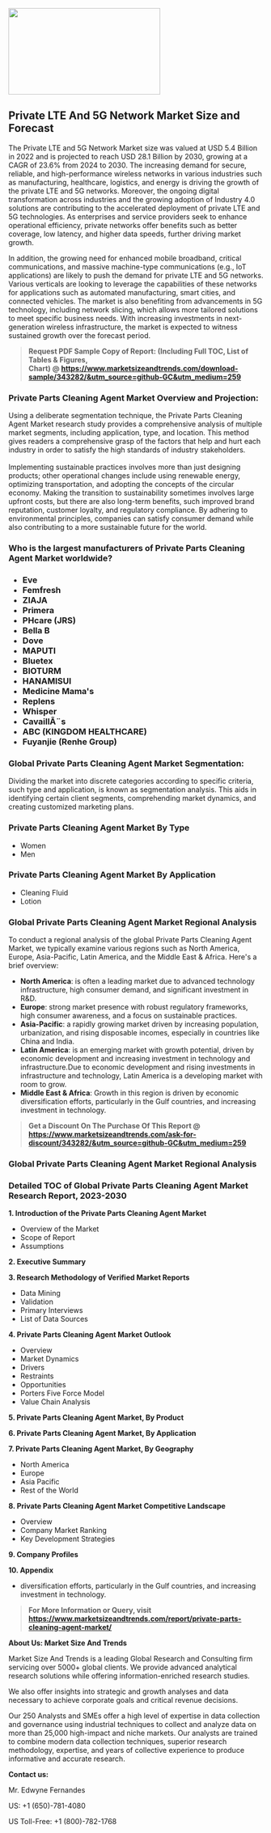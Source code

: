 <p><img class="alignnone size-medium wp-image-20088" src="https://ffe5etoiles.com/wp-content/uploads/2024/12/MST1-300x171.png" alt="" width="300" height="171" /></p><h2>Private LTE And 5G Network Market Size and Forecast</h2><p>The Private LTE and 5G Network Market size was valued at USD 5.4 Billion in 2022 and is projected to reach USD 28.1 Billion by 2030, growing at a CAGR of 23.6% from 2024 to 2030. The increasing demand for secure, reliable, and high-performance wireless networks in various industries such as manufacturing, healthcare, logistics, and energy is driving the growth of the private LTE and 5G networks. Moreover, the ongoing digital transformation across industries and the growing adoption of Industry 4.0 solutions are contributing to the accelerated deployment of private LTE and 5G technologies. As enterprises and service providers seek to enhance operational efficiency, private networks offer benefits such as better coverage, low latency, and higher data speeds, further driving market growth.</p><p>In addition, the growing need for enhanced mobile broadband, critical communications, and massive machine-type communications (e.g., IoT applications) are likely to push the demand for private LTE and 5G networks. Various verticals are looking to leverage the capabilities of these networks for applications such as automated manufacturing, smart cities, and connected vehicles. The market is also benefiting from advancements in 5G technology, including network slicing, which allows more tailored solutions to meet specific business needs. With increasing investments in next-generation wireless infrastructure, the market is expected to witness sustained growth over the forecast period.</p></p><blockquote id="" class=""><strong>Request PDF Sample Copy of Report: (Including Full TOC, List of Tables &amp; Figures, Chart)&nbsp;@&nbsp;<strong><a href="https://www.marketsizeandtrends.com/download-sample/343282/&utm_source=github-GC&utm_medium=259" target="_blank">https://www.marketsizeandtrends.com/download-sample/343282/&utm_source=github-GC&utm_medium=259</a></strong></strong></blockquote><h3 id="" class="">Private Parts Cleaning Agent Market&nbsp;Overview and Projection:</h3><p id="" class="">Using a deliberate segmentation technique, the Private Parts Cleaning Agent Market research study provides a comprehensive analysis of multiple market segments, including application, type, and location. This method gives readers a comprehensive grasp of the factors that help and hurt each industry in order to satisfy the high standards of industry stakeholders. <br /> <br />Implementing sustainable practices involves more than just designing products; other operational changes include using renewable energy, optimizing transportation, and adopting the concepts of the circular economy. Making the transition to sustainability sometimes involves large upfront costs, but there are also long-term benefits, such improved brand reputation, customer loyalty, and regulatory compliance. By adhering to environmental principles, companies can satisfy consumer demand while also contributing to a more sustainable future for the world.</p><h3 id="" class="">Who is the largest manufacturers of&nbsp;Private Parts Cleaning Agent Market worldwide?</h3><h3 class=""><p><ul><li>Eve </li><li> Femfresh </li><li> ZIAJA </li><li> Primera </li><li> PHcare (JRS) </li><li> Bella B </li><li> Dove </li><li> MAPUTI </li><li> Bluetex </li><li> BIOTURM </li><li> HANAMISUI </li><li> Medicine Mama's </li><li> Replens </li><li> Whisper </li><li> CavaillÃ¨s </li><li> ABC (KINGDOM HEALTHCARE) </li><li> Fuyanjie (Renhe Group)</li></ul></p></h3><h3 id="" class="">Global&nbsp;Private Parts Cleaning Agent Market Segmentation:</h3><p id="" class="">Dividing the market into discrete categories according to specific criteria, such type and application, is known as segmentation analysis. This aids in identifying certain client segments, comprehending market dynamics, and creating customized marketing plans.</p><h3 id="" class="">Private Parts Cleaning Agent Market&nbsp;By Type</h3><p><p><ul><li>Women</li><li> Men</p></li></ul></p></p><h3 id="" class="">Private Parts Cleaning Agent Market&nbsp;By Application</h3><p class=""><p><ul><li>Cleaning Fluid</li><li> Lotion</li></ul></p></p><h3 id="" class="">Global Private Parts Cleaning Agent Market Regional Analysis</h3><p id="" class="">To conduct a regional analysis of the global Private Parts Cleaning Agent Market, we typically examine various regions such as North America, Europe, Asia-Pacific, Latin America, and the Middle East &amp; Africa. Here's a brief overview:</p><ul><li><strong>North America</strong>: is often a leading market due to advanced technology infrastructure, high consumer demand, and significant investment in R&amp;D.</li><li><strong>Europe</strong>: strong market presence with robust regulatory frameworks, high consumer awareness, and a focus on sustainable practices.</li><li><strong>Asia-Pacific</strong>: a rapidly growing market driven by increasing population, urbanization, and rising disposable incomes, especially in countries like China and India.</li><li><strong>Latin America</strong>: is an emerging market with growth potential, driven by economic development and increasing investment in technology and infrastructure.Due to economic development and rising investments in infrastructure and technology, Latin America is a developing market with room to grow.</li><li><strong>Middle East &amp; Africa</strong>: Growth in this region is driven by economic diversification efforts, particularly in the Gulf countries, and increasing investment in technology.</li></ul><blockquote id="" class=""><strong>Get a Discount On The Purchase Of This Report @ <strong><a href="https://www.marketsizeandtrends.com/ask-for-discount/343282/&utm_source=github-GC&utm_medium=259" target="_blank">https://www.marketsizeandtrends.com/ask-for-discount/343282/&utm_source=github-GC&utm_medium=259</a></strong></strong></blockquote><h3 id="" class="">Global Private Parts Cleaning Agent Market Regional Analysis</h3><h3 id="" class="">Detailed TOC of Global Private Parts Cleaning Agent Market Research Report, 2023-2030</h3><p id="" class=""><strong>1. Introduction of the Private Parts Cleaning Agent Market</strong></p><ul><li>Overview of the Market</li><li>Scope of Report</li><li>Assumptions</li></ul><p id="" class=""><strong>2. Executive Summary</strong></p><p id="" class=""><strong>3. Research Methodology of Verified Market Reports</strong></p><ul><li>Data Mining</li><li>Validation</li><li>Primary Interviews</li><li>List of Data Sources</li></ul><p id="" class=""><strong>4. Private Parts Cleaning Agent Market Outlook</strong></p><ul><li>Overview</li><li>Market Dynamics</li><li>Drivers</li><li>Restraints</li><li>Opportunities</li><li>Porters Five Force Model</li><li>Value Chain Analysis</li></ul><p id="" class=""><strong>5. Private Parts Cleaning Agent Market, By Product</strong></p><p id="" class=""><strong>6. Private Parts Cleaning Agent Market, By Application</strong></p><p id="" class=""><strong>7. Private Parts Cleaning Agent Market, By Geography</strong></p><ul><li>North America</li><li>Europe</li><li>Asia Pacific</li><li>Rest of the World</li></ul><p id="" class=""><strong>8. Private Parts Cleaning Agent Market Competitive Landscape</strong></p><ul><li>Overview</li><li>Company Market Ranking</li><li>Key Development Strategies</li></ul><p id="" class=""><strong>9. Company Profiles</strong></p><p id="" class=""><strong>10. Appendix</strong></p><ul><li>diversification efforts, particularly in the Gulf countries, and increasing investment in technology.</li></ul><blockquote id="" class=""><strong>For More Information or Query, visit <strong><strong><a href="https://www.marketsizeandtrends.com/report/private-parts-cleaning-agent-market/" target="_blank">https://www.marketsizeandtrends.com/report/private-parts-cleaning-agent-market/</a></strong></strong></strong></blockquote><p id="" class=""><strong>About Us: Market Size And Trends</strong></p><p id="" class="">Market Size And Trends is a leading Global Research and Consulting firm servicing over 5000+ global clients. We provide advanced analytical research solutions while offering information-enriched research studies.</p><p id="" class="">We also offer insights into strategic and growth analyses and data necessary to achieve corporate goals and critical revenue decisions.</p><p id="" class="">Our 250 Analysts and SMEs offer a high level of expertise in data collection and governance using industrial techniques to collect and analyze data on more than 25,000 high-impact and niche markets. Our analysts are trained to combine modern data collection techniques, superior research methodology, expertise, and years of collective experience to produce informative and accurate research.</p><p id="" class=""><strong>Contact us:</strong></p><p id="" class="">Mr. Edwyne Fernandes</p><p id="" class="">US: +1 (650)-781-4080</p><p id="" class="">US Toll-Free: +1 (800)-782-1768</p>
